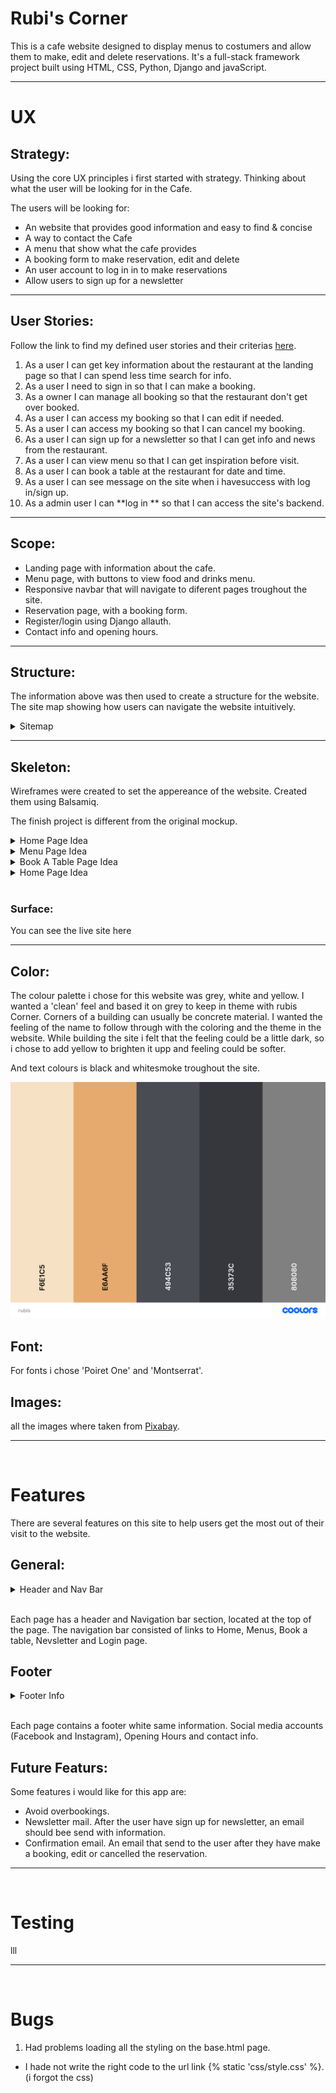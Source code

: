 # Rubi's Corner

This is a cafe website designed to display menus to costumers and allow them to make, edit and delete reservations. It's a full-stack framework project built using HTML, CSS, Python, Django and javaScript.

---
# UX
## Strategy:

Using the core UX principles i first started with strategy. Thinking about what the user will be looking for in the Cafe.

The users will be looking for:
* An website that provides good information and easy to find & concise
* A way to contact the Cafe
* A menu that show what the cafe provides
* A booking form to make reservation, edit and delete
* An user account to log in in to make reservations
* Allow users to sign up for a newsletter

---
## User Stories:

Follow the link to find my defined user stories and their criterias [here](https://github.com/EmmaRubiH/Rubis-Corner/issues).

1. As a user I can get key information about the restaurant at the landing page so that I can spend less time search for info.
2. As a user I need to sign in so that I can make a booking.
3. As a owner I can manage all booking so that the restaurant don't get over booked.
4. As a user I can access my booking so that I can edit if needed.
5. As a user I can access my booking so that I can cancel my booking.
6. As a user I can sign up for a newsletter so that I can get info and news from the restaurant.
7. As a user I can view menu so that I can get inspiration before visit.
8. As a user I can book a table at the restaurant for date and time.
9. As a user I can see message on the site when i havesuccess with log in/sign up. 
10. As a admin user I can **log in ** so that I can access the site's backend.

---
## Scope:

* Landing page with information about the cafe.
* Menu page, with buttons to view food and drinks menu.
* Responsive navbar that will navigate to diferent pages troughout the site.
* Reservation page, with a booking form.
* Register/login using Django allauth.
* Contact info and opening hours.

---
## Structure:

The information above was then used to create a structure for the website.
The site map showing how users can navigate the website intuitively.


<details><summary>Sitemap</summary>

![user](/static/media/sitemap.png)

</details>

---
## Skeleton:

Wireframes were created to set the appereance of the website. Created them using Balsamiq.

The finish project is different from the original mockup. 


<details><summary>Home Page Idea</summary>

![Home Page Idea](/static/media/startidee.png)

</details>


<details><summary>Menu Page Idea</summary>

![Menu Page Idea](/static/media/menuidee.png)

</details>


<details><summary>Book A Table Page Idea</summary>

![booking Page Idea](/static/media/bookingidee.png)

</details>


<details><summary>Home Page Idea</summary>

![Home Page Idea](/static/media/startidee.png)

</details>

<br>

### Surface:

You can see the live site here

---

## Color:

The colour palette i chose for this website was grey, white and yellow. I wanted a 'clean' feel and based it on grey to keep in theme with rubis Corner. Corners of a building can usually be concrete material. I wanted the feeling of the name to follow through with the coloring and the theme in the website.
While building the site i felt that the feeling could be a little dark, so i chose to add yellow to brighten it upp and feeling could be softer.

And text colours is black and whitesmoke troughout the site.

![coolers](/static/media/coolors.png)

## Font:
For fonts i chose 'Poiret One' and 'Montserrat'.

## Images:
all the images where taken from [Pixabay](https://pixabay.com/sv/).

---
<br>

# Features
There are several features on this site to help users get the most out of their visit to the website.

## General:

<details><summary>Header and Nav Bar</summary>

![Header and Nav Bar](/static/media/HeaderNav.png)

</details>

<br>

Each page has a header and Navigation bar section, located at the top of the page. The navigation bar consisted of links to Home, Menus, Book a table, Nevsletter and Login page.

## Footer

<details><summary>Footer Info</summary>

![Footer](/static/media/HeaderNav.png)

</details>

<br>

Each page contains a footer white same information. Social media accounts (Facebook and Instagram), Opening Hours and contact info.



## Future Featurs:

Some features i would like for this app are:

* Avoid overbookings.
* Newsletter mail. After the user have sign up for newsletter, an email should bee send with information.
* Confirmation email. An email that send to the user after they have make a booking, edit or cancelled the reservation.

---
<br>

# Testing
lll

---
<br>

# Bugs

1. Had problems loading all the styling on the base.html page.
  * I hade not write the right code to the url link {% static 'css/style.css' %}. (i forgot the css)




